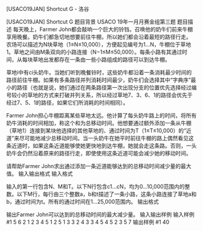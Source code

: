 



[USACO19JAN] Shortcut G - 洛谷














[USACO19JAN] Shortcut G
题目背景
USACO 19年一月月赛金组第三题
题目描述
每天晚上，Farmer John都会敲响一个巨大的铃铛，召唤他的奶牛们前来牛棚享用晚餐。奶牛们都急切地想要前往牛棚，所以她们都会沿着最短的路径行走。
农场可以描述为N块草地（1≤N≤10,000），方便起见编号为1…N，牛棚位于草地1。草地之间由M条双向的小路连接（N−1≤M≤50,000）。每条小路有其通过时间，从每块草地出发都存在一条由一些小路组成的路径可以到达牛棚。

草地i中有ci头奶牛。当她们听到晚餐铃时，这些奶牛都沿着一条消耗最少时间的路径前往牛棚。如果有多条路径并列消耗时间最少，奶牛们会选择其中“字典序”最小的路径（也就是说，她们通过在两条路径第一次出现分支的位置优先选择经过编号较小的草地的方式来打破并列关系，所以经过草地7、3、6、1的路径会优先于经过7、5、1的路径，如果它们所消耗的时间相同）。

Farmer John担心牛棚距离某些草地太远。他计算了每头奶牛路上的时间，将所有奶牛消耗的时间相加，称这个和为总移动时间。他想要通过额外添加一条从牛棚（草地1）连接到某块他选择的其他草地的、通过时间为T（1≤T≤10,000）的“近道”来尽可能地减少总移动时间。当一头奶牛在她平时前往牛棚的路上偶然看见这条近道时，如果这条近道能够使她更快地到达牛棚，她就会走这条路。否则，一头奶牛会仍然沿着原来的路径行走，即使使用这条近道可能会减少她的移动时间。

请帮助Farmer John求出通过添加一条近道能够达到的总移动时间减少量的最大值。
输入输出格式
输入格式

输入的第一行包含N、M和T。以下N行包含c1…cN，均为0…10,000范围内的整数。以下M行，每行由三个整数a，b和t描述了一条小路，这条小路连接了草地a和b，通过时间为t。所有的通过时间在1…25,000范围内。
输出格式

输出Farmer John可以达到的总移动时间的最大减少量。
输入输出样例
输入样例 #1
5 6 2
1 2 3 4 5
1 2 5
1 3 3
2 4 3
3 4 5
4 5 2
3 5 7
输出样例 #1
40






